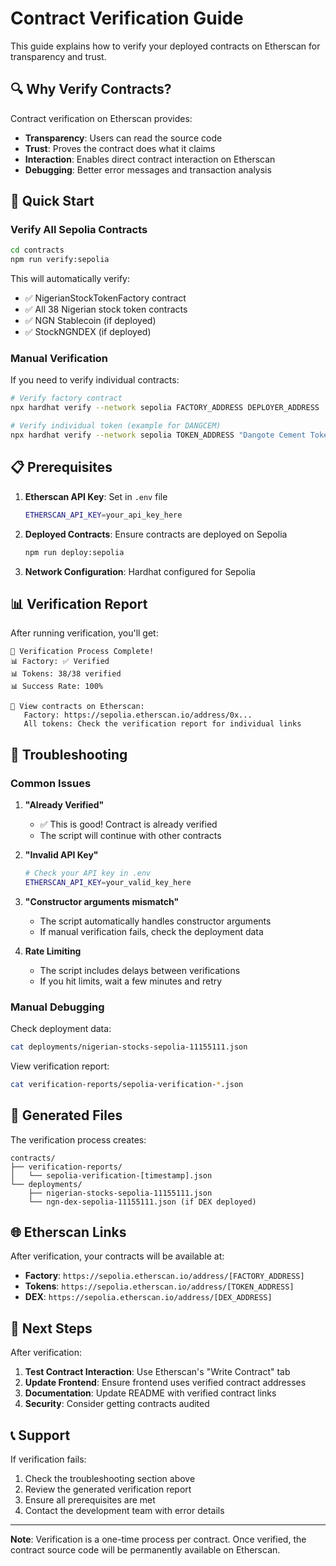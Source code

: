 # Contract Verification Guide

This guide explains how to verify your deployed contracts on Etherscan for transparency and trust.

## 🔍 Why Verify Contracts?

Contract verification on Etherscan provides:
- **Transparency**: Users can read the source code
- **Trust**: Proves the contract does what it claims
- **Interaction**: Enables direct contract interaction on Etherscan
- **Debugging**: Better error messages and transaction analysis

## 🚀 Quick Start

### Verify All Sepolia Contracts

```bash
cd contracts
npm run verify:sepolia
```

This will automatically verify:
- ✅ NigerianStockTokenFactory contract
- ✅ All 38 Nigerian stock token contracts
- ✅ NGN Stablecoin (if deployed)
- ✅ StockNGNDEX (if deployed)

### Manual Verification

If you need to verify individual contracts:

```bash
# Verify factory contract
npx hardhat verify --network sepolia FACTORY_ADDRESS DEPLOYER_ADDRESS

# Verify individual token (example for DANGCEM)
npx hardhat verify --network sepolia TOKEN_ADDRESS "Dangote Cement Token" "DANGCEM" "DANGCEM" "Dangote Cement Plc" "17040000000000000000000000000" "17040000000000000000000000000" ADMIN_ADDRESS
```

## 📋 Prerequisites

1. **Etherscan API Key**: Set in `.env` file
   ```bash
   ETHERSCAN_API_KEY=your_api_key_here
   ```

2. **Deployed Contracts**: Ensure contracts are deployed on Sepolia
   ```bash
   npm run deploy:sepolia
   ```

3. **Network Configuration**: Hardhat configured for Sepolia

## 📊 Verification Report

After running verification, you'll get:

```
🎉 Verification Process Complete!
📊 Factory: ✅ Verified
📊 Tokens: 38/38 verified
📊 Success Rate: 100%

🔗 View contracts on Etherscan:
   Factory: https://sepolia.etherscan.io/address/0x...
   All tokens: Check the verification report for individual links
```

## 🔧 Troubleshooting

### Common Issues

1. **"Already Verified"**
   - ✅ This is good! Contract is already verified
   - The script will continue with other contracts

2. **"Invalid API Key"**
   ```bash
   # Check your API key in .env
   ETHERSCAN_API_KEY=your_valid_key_here
   ```

3. **"Constructor arguments mismatch"**
   - The script automatically handles constructor arguments
   - If manual verification fails, check the deployment data

4. **Rate Limiting**
   - The script includes delays between verifications
   - If you hit limits, wait a few minutes and retry

### Manual Debugging

Check deployment data:
```bash
cat deployments/nigerian-stocks-sepolia-11155111.json
```

View verification report:
```bash
cat verification-reports/sepolia-verification-*.json
```

## 📁 Generated Files

The verification process creates:

```
contracts/
├── verification-reports/
│   └── sepolia-verification-[timestamp].json
└── deployments/
    ├── nigerian-stocks-sepolia-11155111.json
    └── ngn-dex-sepolia-11155111.json (if DEX deployed)
```

## 🌐 Etherscan Links

After verification, your contracts will be available at:

- **Factory**: `https://sepolia.etherscan.io/address/[FACTORY_ADDRESS]`
- **Tokens**: `https://sepolia.etherscan.io/address/[TOKEN_ADDRESS]`
- **DEX**: `https://sepolia.etherscan.io/address/[DEX_ADDRESS]`

## 🎯 Next Steps

After verification:

1. **Test Contract Interaction**: Use Etherscan's "Write Contract" tab
2. **Update Frontend**: Ensure frontend uses verified contract addresses
3. **Documentation**: Update README with verified contract links
4. **Security**: Consider getting contracts audited

## 📞 Support

If verification fails:
1. Check the troubleshooting section above
2. Review the generated verification report
3. Ensure all prerequisites are met
4. Contact the development team with error details

---

**Note**: Verification is a one-time process per contract. Once verified, the contract source code will be permanently available on Etherscan.
